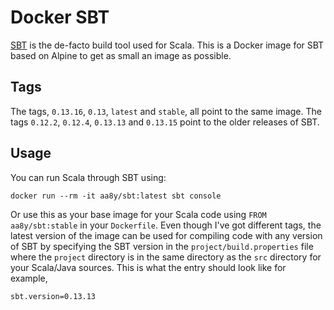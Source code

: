 # Docker SBT

[SBT](http://www.scala-sbt.org/) is the de-facto build tool used for Scala. This is a Docker image for SBT based on Alpine to get as small an image as possible.

## Tags 

The tags, `0.13.16`, `0.13`, `latest` and `stable`, all point to the same image. The tags `0.12.2`, `0.12.4`, `0.13.13` and `0.13.15` point to the older releases of SBT.

## Usage

You can run Scala through SBT using:
```
docker run --rm -it aa8y/sbt:latest sbt console
```
Or use this as your base image for your Scala code using `FROM aa8y/sbt:stable` in your `Dockerfile`. Even though I've got different tags, the latest version of the image can be used for compiling code with any version of SBT by specifying the SBT version in the `project/build.properties` file where the `project` directory is in the same directory as the `src` directory for your Scala/Java sources. This is what the entry should look like for example,
```
sbt.version=0.13.13
```
